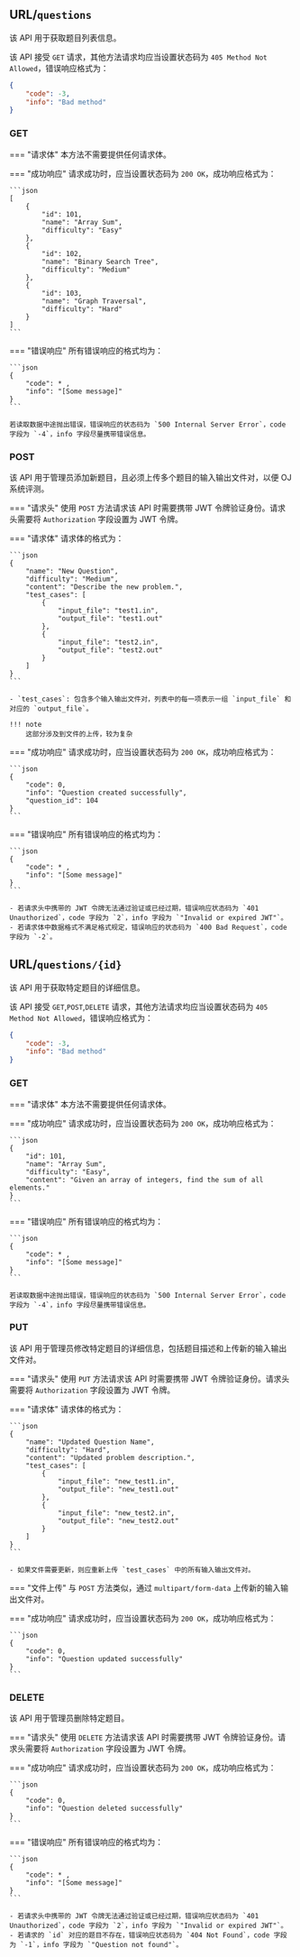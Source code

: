 ## URL/`questions`

该 API 用于获取题目列表信息。

该 API 接受 `GET` 请求，其他方法请求均应当设置状态码为 `405 Method Not Allowed`，错误响应格式为：

```json
{
    "code": -3,
    "info": "Bad method"
}
```

### GET
=== "请求体"
    本方法不需要提供任何请求体。

=== "成功响应"
    请求成功时，应当设置状态码为 `200 OK`，成功响应格式为：

    ```json
    [
        {
            "id": 101,
            "name": "Array Sum",
            "difficulty": "Easy"
        },
        {
            "id": 102,
            "name": "Binary Search Tree",
            "difficulty": "Medium"
        },
        {
            "id": 103,
            "name": "Graph Traversal",
            "difficulty": "Hard"
        }
    ]
    ```

=== "错误响应"
    所有错误响应的格式均为：

    ```json
    {
        "code": * ,
        "info": "[Some message]"
    }
    ```

    若读取数据中途抛出错误，错误响应的状态码为 `500 Internal Server Error`，code 字段为 `-4`，info 字段尽量携带错误信息。

### POST

该 API 用于管理员添加新题目，且必须上传多个题目的输入输出文件对，以便 OJ 系统评测。

=== "请求头"
    使用 `POST` 方法请求该 API 时需要携带 JWT 令牌验证身份。请求头需要将 `Authorization` 字段设置为 JWT 令牌。

=== "请求体"
    请求体的格式为：

    ```json
    {
        "name": "New Question",
        "difficulty": "Medium",
        "content": "Describe the new problem.",
        "test_cases": [
            {
                "input_file": "test1.in",
                "output_file": "test1.out"
            },
            {
                "input_file": "test2.in",
                "output_file": "test2.out"
            }
        ]
    }
    ```

    - `test_cases`: 包含多个输入输出文件对，列表中的每一项表示一组 `input_file` 和对应的 `output_file`。

    !!! note
        这部分涉及到文件的上传，较为复杂

=== "成功响应"
    请求成功时，应当设置状态码为 `200 OK`，成功响应格式为：

    ```json
    {
        "code": 0,
        "info": "Question created successfully",
        "question_id": 104
    }
    ```

=== "错误响应"
    所有错误响应的格式均为：

    ```json
    {
        "code": * ,
        "info": "[Some message]"
    }
    ```

    - 若请求头中携带的 JWT 令牌无法通过验证或已经过期，错误响应状态码为 `401 Unauthorized`，code 字段为 `2`，info 字段为 `"Invalid or expired JWT"`。
    - 若请求体中数据格式不满足格式规定，错误响应的状态码为 `400 Bad Request`，code 字段为 `-2`。

## URL/`questions/{id}`

该 API 用于获取特定题目的详细信息。

该 API 接受 `GET`,`POST`,`DELETE` 请求，其他方法请求均应当设置状态码为 `405 Method Not Allowed`，错误响应格式为：

```json
{
    "code": -3,
    "info": "Bad method"
}
```

### GET
=== "请求体"
    本方法不需要提供任何请求体。

=== "成功响应"
    请求成功时，应当设置状态码为 `200 OK`，成功响应格式为：

    ```json
    {
        "id": 101,
        "name": "Array Sum",
        "difficulty": "Easy",
        "content": "Given an array of integers, find the sum of all elements."
    }
    ```

=== "错误响应"
    所有错误响应的格式均为：

    ```json
    {
        "code": * ,
        "info": "[Some message]"
    }
    ```

    若读取数据中途抛出错误，错误响应的状态码为 `500 Internal Server Error`，code 字段为 `-4`，info 字段尽量携带错误信息。


### PUT
该 API 用于管理员修改特定题目的详细信息，包括题目描述和上传新的输入输出文件对。

=== "请求头"
    使用 `PUT` 方法请求该 API 时需要携带 JWT 令牌验证身份。请求头需要将 `Authorization` 字段设置为 JWT 令牌。

=== "请求体"
    请求体的格式为：

    ```json
    {
        "name": "Updated Question Name",
        "difficulty": "Hard",
        "content": "Updated problem description.",
        "test_cases": [
            {
                "input_file": "new_test1.in",
                "output_file": "new_test1.out"
            },
            {
                "input_file": "new_test2.in",
                "output_file": "new_test2.out"
            }
        ]
    }
    ```

    - 如果文件需要更新，则应重新上传 `test_cases` 中的所有输入输出文件对。

=== "文件上传"
    与 `POST` 方法类似，通过 `multipart/form-data` 上传新的输入输出文件对。

=== "成功响应"
    请求成功时，应当设置状态码为 `200 OK`，成功响应格式为：

    ```json
    {
        "code": 0,
        "info": "Question updated successfully"
    }
    ```

### DELETE
该 API 用于管理员删除特定题目。

=== "请求头"
    使用 `DELETE` 方法请求该 API 时需要携带 JWT 令牌验证身份。请求头需要将 `Authorization` 字段设置为 JWT 令牌。

=== "成功响应"
    请求成功时，应当设置状态码为 `200 OK`，成功响应格式为：

    ```json
    {
        "code": 0,
        "info": "Question deleted successfully"
    }
    ```

=== "错误响应"
    所有错误响应的格式均为：

    ```json
    {
        "code": * ,
        "info": "[Some message]"
    }
    ```

    - 若请求头中携带的 JWT 令牌无法通过验证或已经过期，错误响应状态码为 `401 Unauthorized`，code 字段为 `2`，info 字段为 `"Invalid or expired JWT"`。
    - 若请求的 `id` 对应的题目不存在，错误响应状态码为 `404 Not Found`，code 字段为 `-1`，info 字段为 `"Question not found"`。
